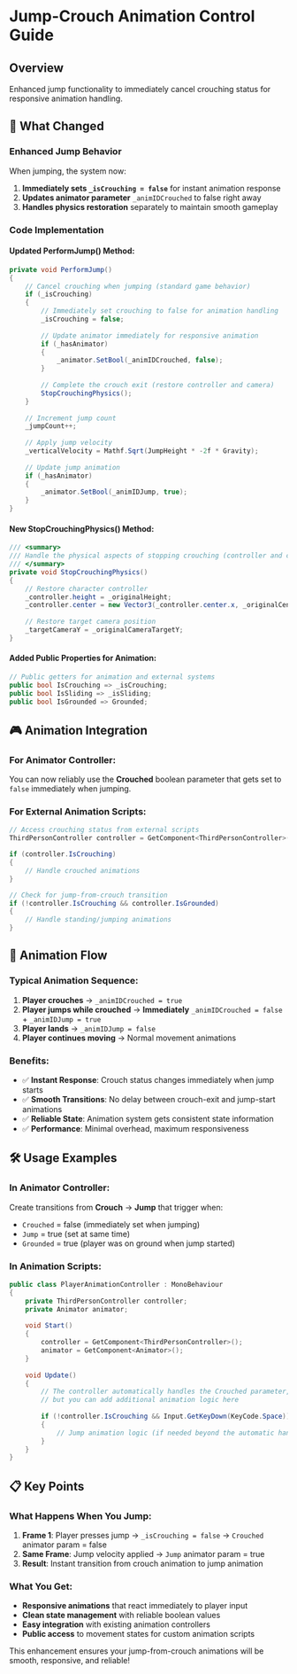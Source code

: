 # Jump-Crouch Animation Control Guide

## Overview
Enhanced jump functionality to immediately cancel crouching status for responsive animation handling.

## 🎯 What Changed

### Enhanced Jump Behavior
When jumping, the system now:
1. **Immediately sets `_isCrouching = false`** for instant animation response
2. **Updates animator parameter** `_animIDCrouched` to false right away
3. **Handles physics restoration** separately to maintain smooth gameplay

### Code Implementation

#### Updated PerformJump() Method:
```csharp
private void PerformJump()
{
    // Cancel crouching when jumping (standard game behavior)
    if (_isCrouching)
    {
        // Immediately set crouching to false for animation handling
        _isCrouching = false;
        
        // Update animator immediately for responsive animation
        if (_hasAnimator)
        {
            _animator.SetBool(_animIDCrouched, false);
        }
        
        // Complete the crouch exit (restore controller and camera)
        StopCrouchingPhysics();
    }
    
    // Increment jump count
    _jumpCount++;
    
    // Apply jump velocity
    _verticalVelocity = Mathf.Sqrt(JumpHeight * -2f * Gravity);
    
    // Update jump animation
    if (_hasAnimator)
    {
        _animator.SetBool(_animIDJump, true);
    }
}
```

#### New StopCrouchingPhysics() Method:
```csharp
/// <summary>
/// Handle the physical aspects of stopping crouching (controller and camera)
/// </summary>
private void StopCrouchingPhysics()
{
    // Restore character controller
    _controller.height = _originalHeight;
    _controller.center = new Vector3(_controller.center.x, _originalCenterY, _controller.center.z);
    
    // Restore target camera position
    _targetCameraY = _originalCameraTargetY;
}
```

#### Added Public Properties for Animation:
```csharp
// Public getters for animation and external systems
public bool IsCrouching => _isCrouching;
public bool IsSliding => _isSliding;
public bool IsGrounded => Grounded;
```

## 🎮 Animation Integration

### For Animator Controller:
You can now reliably use the **Crouched** boolean parameter that gets set to `false` immediately when jumping.

### For External Animation Scripts:
```csharp
// Access crouching status from external scripts
ThirdPersonController controller = GetComponent<ThirdPersonController>();

if (controller.IsCrouching)
{
    // Handle crouched animations
}

// Check for jump-from-crouch transition
if (!controller.IsCrouching && controller.IsGrounded)
{
    // Handle standing/jumping animations
}
```

## 🔄 Animation Flow

### Typical Animation Sequence:
1. **Player crouches** → `_animIDCrouched = true`
2. **Player jumps while crouched** → **Immediately** `_animIDCrouched = false` + `_animIDJump = true`
3. **Player lands** → `_animIDJump = false`
4. **Player continues moving** → Normal movement animations

### Benefits:
- ✅ **Instant Response**: Crouch status changes immediately when jump starts
- ✅ **Smooth Transitions**: No delay between crouch-exit and jump-start animations
- ✅ **Reliable State**: Animation system gets consistent state information
- ✅ **Performance**: Minimal overhead, maximum responsiveness

## 🛠️ Usage Examples

### In Animator Controller:
Create transitions from **Crouch** → **Jump** that trigger when:
- `Crouched` = false (immediately set when jumping)
- `Jump` = true (set at same time)
- `Grounded` = true (player was on ground when jump started)

### In Animation Scripts:
```csharp
public class PlayerAnimationController : MonoBehaviour
{
    private ThirdPersonController controller;
    private Animator animator;
    
    void Start()
    {
        controller = GetComponent<ThirdPersonController>();
        animator = GetComponent<Animator>();
    }
    
    void Update()
    {
        // The controller automatically handles the Crouched parameter,
        // but you can add additional animation logic here
        
        if (!controller.IsCrouching && Input.GetKeyDown(KeyCode.Space))
        {
            // Jump animation logic (if needed beyond the automatic handling)
        }
    }
}
```

## 📋 Key Points

### What Happens When You Jump:
1. **Frame 1**: Player presses jump → `_isCrouching = false` → `Crouched` animator param = false
2. **Same Frame**: Jump velocity applied → `Jump` animator param = true  
3. **Result**: Instant transition from crouch animation to jump animation

### What You Get:
- **Responsive animations** that react immediately to player input
- **Clean state management** with reliable boolean values
- **Easy integration** with existing animation controllers
- **Public access** to movement states for custom animation scripts

This enhancement ensures your jump-from-crouch animations will be smooth, responsive, and reliable!